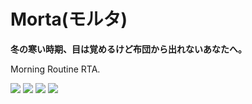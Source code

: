 # Morta(モルタ)

**冬の寒い時期、目は覚めるけど布団から出れないあなたへ。**


Morning Routine RTA.


![](https://i.imgur.com/Fsp7AKn.png)
![](https://i.imgur.com/9FniYCD.png)
![](https://i.imgur.com/jms4JH6.png)
![](https://i.imgur.com/eJ4TCpz.png)

